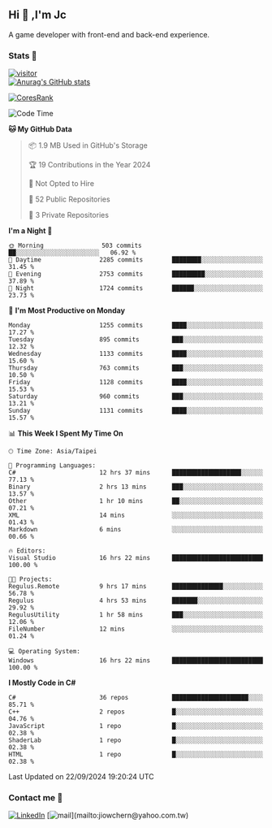 ## Hi 👋 ,I'm Jc  

A game developer with front-end and back-end experience.  

### Stats  📝
[![visitor](https://visitor-badge.glitch.me/badge?page_id=jiowchern.jiowchern&style=flat-square&color=0088cc)](https://visitor-badge.glitch.me/badge?page_id=jiowchern.jiowchern&style=flat-square&color=0088cc)  
[![Anurag's GitHub stats](https://github-readme-stats.vercel.app/api?username=jiowchern&count_private=true&&show_icons=true)](https://github.com/anuraghazra/github-readme-stats)  
<!-- [![trophy](https://github-profile-trophy.vercel.app/?username=jiowchern)](https://github.com/ryo-ma/github-profile-trophy)   -->
[![CoresRank](https://cr-ss-service.azurewebsites.net/api/ScreenShot?widget=summary&username=jiowchern)](https://cr-ss-service.azurewebsites.net/api/ScreenShot?widget=summary&username=jiowchern)


<!--START_SECTION:waka-->
![Code Time](http://img.shields.io/badge/Code%20Time-1%2C162%20hrs%2048%20mins-blue)

**🐱 My GitHub Data** 

> 📦 1.9 MB Used in GitHub's Storage 
 > 
> 🏆 19 Contributions in the Year 2024
 > 
> 🚫 Not Opted to Hire
 > 
> 📜 52 Public Repositories 
 > 
> 🔑 3 Private Repositories 
 > 
**I'm a Night 🦉** 

```text
🌞 Morning                503 commits         ██░░░░░░░░░░░░░░░░░░░░░░░   06.92 % 
🌆 Daytime                2285 commits        ████████░░░░░░░░░░░░░░░░░   31.45 % 
🌃 Evening                2753 commits        █████████░░░░░░░░░░░░░░░░   37.89 % 
🌙 Night                  1724 commits        ██████░░░░░░░░░░░░░░░░░░░   23.73 % 
```
📅 **I'm Most Productive on Monday** 

```text
Monday                   1255 commits        ████░░░░░░░░░░░░░░░░░░░░░   17.27 % 
Tuesday                  895 commits         ███░░░░░░░░░░░░░░░░░░░░░░   12.32 % 
Wednesday                1133 commits        ████░░░░░░░░░░░░░░░░░░░░░   15.60 % 
Thursday                 763 commits         ███░░░░░░░░░░░░░░░░░░░░░░   10.50 % 
Friday                   1128 commits        ████░░░░░░░░░░░░░░░░░░░░░   15.53 % 
Saturday                 960 commits         ███░░░░░░░░░░░░░░░░░░░░░░   13.21 % 
Sunday                   1131 commits        ████░░░░░░░░░░░░░░░░░░░░░   15.57 % 
```


📊 **This Week I Spent My Time On** 

```text
🕑︎ Time Zone: Asia/Taipei

💬 Programming Languages: 
C#                       12 hrs 37 mins      ███████████████████░░░░░░   77.13 % 
Binary                   2 hrs 13 mins       ███░░░░░░░░░░░░░░░░░░░░░░   13.57 % 
Other                    1 hr 10 mins        ██░░░░░░░░░░░░░░░░░░░░░░░   07.21 % 
XML                      14 mins             ░░░░░░░░░░░░░░░░░░░░░░░░░   01.43 % 
Markdown                 6 mins              ░░░░░░░░░░░░░░░░░░░░░░░░░   00.66 % 

🔥 Editors: 
Visual Studio            16 hrs 22 mins      █████████████████████████   100.00 % 

🐱‍💻 Projects: 
Regulus.Remote           9 hrs 17 mins       ██████████████░░░░░░░░░░░   56.78 % 
Regulus                  4 hrs 53 mins       ███████░░░░░░░░░░░░░░░░░░   29.92 % 
RegulusUtility           1 hr 58 mins        ███░░░░░░░░░░░░░░░░░░░░░░   12.06 % 
FileNumber               12 mins             ░░░░░░░░░░░░░░░░░░░░░░░░░   01.24 % 

💻 Operating System: 
Windows                  16 hrs 22 mins      █████████████████████████   100.00 % 
```

**I Mostly Code in C#** 

```text
C#                       36 repos            █████████████████████░░░░   85.71 % 
C++                      2 repos             █░░░░░░░░░░░░░░░░░░░░░░░░   04.76 % 
JavaScript               1 repo              █░░░░░░░░░░░░░░░░░░░░░░░░   02.38 % 
ShaderLab                1 repo              █░░░░░░░░░░░░░░░░░░░░░░░░   02.38 % 
HTML                     1 repo              █░░░░░░░░░░░░░░░░░░░░░░░░   02.38 % 
```




 Last Updated on 22/09/2024 19:20:24 UTC
<!--END_SECTION:waka-->



### Contact me 💬
[![LinkedIn](https://img.shields.io/badge/-JiowchernChen-0077B5?style==flat-square&logo=LinkedIn&logoColor=white)](https://www.linkedin.com/in/jiowchern-chen-4aaa90b7/) [![mail](https://img.shields.io/badge/-jiowchern%40yahoo.com.tw-blueviolet?style=flat-square&logo=yahoo!)](mailto:jiowchern@yahoo.com.tw)    

<!-- [![Linkedin Badge](https://img.shields.io/badge/-LinkedIn-blue?style=flat-square&logo=Linkedin&logoColor=white&link=https://www.linkedin.com/in/jiowchern-chen-4aaa90b7/)](https://www.linkedin.com/in/jiowchern-chen-4aaa90b7/) -->


<!--
**jiowchern/jiowchern** is a ✨ _special_ ✨ repository because its `README.md` (this file) appears on your GitHub profile.

Here are some ideas to get you started:

- 🔭 I’m currently working on ...
- 🌱 I’m currently learning ...
- 👯 I’m looking to collaborate on ...
- 🤔 I’m looking for help with ...
- 💬 Ask me about ...
- 📫 How to reach me: ...
- 😄 Pronouns: ...
- ⚡ Fun fact: ...
-->

